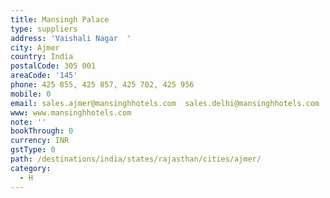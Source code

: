 ```yaml
---
title: Mansingh Palace
type: suppliers
address: 'Vaishali Nagar  '
city: Ajmer
country: India
postalCode: 305 001
areaCode: '145'
phone: 425 855, 425 857, 425 702, 425 956
mobile: 0
email: sales.ajmer@mansinghhotels.com  sales.delhi@mansinghhotels.com
www: www.mansinghhotels.com
note: ''
bookThrough: 0
currency: INR
gstType: 0
path: /destinations/india/states/rajasthan/cities/ajmer/
category:
  - H
---
```


